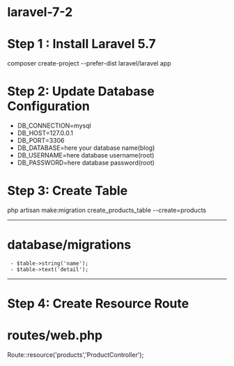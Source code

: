 # laravel-7-2

# Step 1 : Install Laravel 5.7
composer create-project --prefer-dist laravel/laravel app

# Step 2: Update Database Configuration
- DB_CONNECTION=mysql
- DB_HOST=127.0.0.1
- DB_PORT=3306
- DB_DATABASE=here your database name(blog)
- DB_USERNAME=here database username(root)
- DB_PASSWORD=here database password(root)

# Step 3: Create Table
php artisan make:migration create_products_table --create=products

--- 

# database/migrations

     - $table->string('name');
     - $table->text('detail');
---
# Step 4: Create Resource Route

# routes/web.php
Route::resource('products','ProductController');



